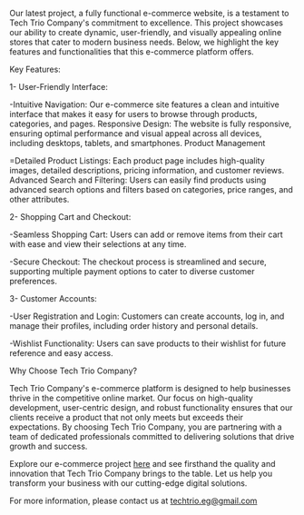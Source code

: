 Our latest project, a fully functional e-commerce website, is a testament to Tech Trio Company's commitment to excellence. This project showcases our ability to create dynamic, user-friendly, and visually appealing online stores that cater to modern business needs. Below, we highlight the key features and functionalities that this e-commerce platform offers.

Key Features:

1- User-Friendly Interface:

-Intuitive Navigation: Our e-commerce site features a clean and intuitive interface that makes it easy for users to browse through products, categories, and pages.
Responsive Design: The website is fully responsive, ensuring optimal performance and visual appeal across all devices, including desktops, tablets, and smartphones.
Product Management

=Detailed Product Listings: Each product page includes high-quality images, detailed descriptions, pricing information, and customer reviews.
Advanced Search and Filtering: Users can easily find products using advanced search options and filters based on categories, price ranges, and other attributes.

2- Shopping Cart and Checkout:

-Seamless Shopping Cart: Users can add or remove items from their cart with ease and view their selections at any time.

-Secure Checkout: The checkout process is streamlined and secure, supporting multiple payment options to cater to diverse customer preferences.

3- Customer Accounts:

-User Registration and Login: Customers can create accounts, log in, and manage their profiles, including order history and personal details.

-Wishlist Functionality: Users can save products to their wishlist for future reference and easy access.

Why Choose Tech Trio Company?

Tech Trio Company's e-commerce platform is designed to help businesses thrive in the competitive online market. Our focus on high-quality development, user-centric design, and robust functionality ensures that our clients receive a product that not only meets but exceeds their expectations. By choosing Tech Trio Company, you are partnering with a team of dedicated professionals committed to delivering solutions that drive growth and success.

Explore our e-commerce project [here](https://techtrioegypt.github.io/E-Commerce/) and see firsthand the quality and innovation that Tech Trio Company brings to the table. Let us help you transform your business with our cutting-edge digital solutions.

For more information, please contact us at techtrio.eg@gmail.com
